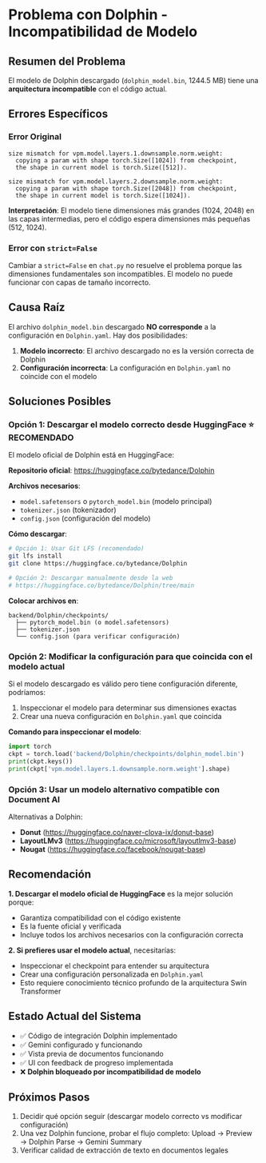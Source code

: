 # Problema con Dolphin - Incompatibilidad de Modelo

## Resumen del Problema

El modelo de Dolphin descargado (`dolphin_model.bin`, 1244.5 MB) tiene una **arquitectura incompatible** con el código actual.

## Errores Específicos

### Error Original
```
size mismatch for vpm.model.layers.1.downsample.norm.weight:
  copying a param with shape torch.Size([1024]) from checkpoint,
  the shape in current model is torch.Size([512]).

size mismatch for vpm.model.layers.2.downsample.norm.weight:
  copying a param with shape torch.Size([2048]) from checkpoint,
  the shape in current model is torch.Size([1024]).
```

**Interpretación**: El modelo tiene dimensiones más grandes (1024, 2048) en las capas intermedias, pero el código espera dimensiones más pequeñas (512, 1024).

### Error con `strict=False`

Cambiar a `strict=False` en `chat.py` no resuelve el problema porque las dimensiones fundamentales son incompatibles. El modelo no puede funcionar con capas de tamaño incorrecto.

## Causa Raíz

El archivo `dolphin_model.bin` descargado **NO corresponde** a la configuración en `Dolphin.yaml`. Hay dos posibilidades:

1. **Modelo incorrecto**: El archivo descargado no es la versión correcta de Dolphin
2. **Configuración incorrecta**: La configuración en `Dolphin.yaml` no coincide con el modelo

## Soluciones Posibles

### Opción 1: Descargar el modelo correcto desde HuggingFace ⭐ RECOMENDADO

El modelo oficial de Dolphin está en HuggingFace:

**Repositorio oficial**: https://huggingface.co/bytedance/Dolphin

**Archivos necesarios**:
- `model.safetensors` o `pytorch_model.bin` (modelo principal)
- `tokenizer.json` (tokenizador)
- `config.json` (configuración del modelo)

**Cómo descargar**:
```bash
# Opción 1: Usar Git LFS (recomendado)
git lfs install
git clone https://huggingface.co/bytedance/Dolphin

# Opción 2: Descargar manualmente desde la web
# https://huggingface.co/bytedance/Dolphin/tree/main
```

**Colocar archivos en**:
```
backend/Dolphin/checkpoints/
  ├── pytorch_model.bin (o model.safetensors)
  ├── tokenizer.json
  └── config.json (para verificar configuración)
```

### Opción 2: Modificar la configuración para que coincida con el modelo actual

Si el modelo descargado es válido pero tiene configuración diferente, podríamos:

1. Inspeccionar el modelo para determinar sus dimensiones exactas
2. Crear una nueva configuración en `Dolphin.yaml` que coincida

**Comando para inspeccionar el modelo**:
```python
import torch
ckpt = torch.load('backend/Dolphin/checkpoints/dolphin_model.bin')
print(ckpt.keys())
print(ckpt['vpm.model.layers.1.downsample.norm.weight'].shape)
```

### Opción 3: Usar un modelo alternativo compatible con Document AI

Alternativas a Dolphin:
- **Donut** (https://huggingface.co/naver-clova-ix/donut-base)
- **LayoutLMv3** (https://huggingface.co/microsoft/layoutlmv3-base)
- **Nougat** (https://huggingface.co/facebook/nougat-base)

## Recomendación

**1. Descargar el modelo oficial de HuggingFace** es la mejor solución porque:
   - Garantiza compatibilidad con el código existente
   - Es la fuente oficial y verificada
   - Incluye todos los archivos necesarios con la configuración correcta

**2. Si prefieres usar el modelo actual**, necesitarías:
   - Inspeccionar el checkpoint para entender su arquitectura
   - Crear una configuración personalizada en `Dolphin.yaml`
   - Esto requiere conocimiento técnico profundo de la arquitectura Swin Transformer

## Estado Actual del Sistema

- ✅ Código de integración Dolphin implementado
- ✅ Gemini configurado y funcionando
- ✅ Vista previa de documentos funcionando
- ✅ UI con feedback de progreso implementada
- ❌ **Dolphin bloqueado por incompatibilidad de modelo**

## Próximos Pasos

1. Decidir qué opción seguir (descargar modelo correcto vs modificar configuración)
2. Una vez Dolphin funcione, probar el flujo completo: Upload → Preview → Dolphin Parse → Gemini Summary
3. Verificar calidad de extracción de texto en documentos legales
